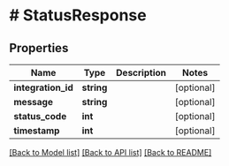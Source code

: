 # # StatusResponse

## Properties

Name | Type | Description | Notes
------------ | ------------- | ------------- | -------------
**integration_id** | **string** |  | [optional]
**message** | **string** |  | [optional]
**status_code** | **int** |  | [optional]
**timestamp** | **int** |  | [optional]

[[Back to Model list]](../../README.md#models) [[Back to API list]](../../README.md#endpoints) [[Back to README]](../../README.md)
